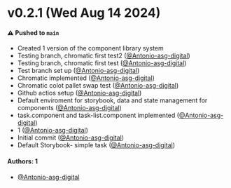 # v0.2.1 (Wed Aug 14 2024)

#### ⚠️ Pushed to `main`
- Created 1 version of the component library system
- Testing branch, chromatic first test2 ([@Antonio-asg-digital](https://github.com/Antonio-asg-digital))
- Testing branch, chromatic first test ([@Antonio-asg-digital](https://github.com/Antonio-asg-digital))
- Test branch set up ([@Antonio-asg-digital](https://github.com/Antonio-asg-digital))
- Chromatic implemented ([@Antonio-asg-digital](https://github.com/Antonio-asg-digital))
- Chromatic colot pallet swap test ([@Antonio-asg-digital](https://github.com/Antonio-asg-digital))
- Github actios setup ([@Antonio-asg-digital](https://github.com/Antonio-asg-digital))
- Default enviroment for storybook, data and state management for components ([@Antonio-asg-digital](https://github.com/Antonio-asg-digital))
- task.component and task-list.component implemented ([@Antonio-asg-digital](https://github.com/Antonio-asg-digital))
- 1 ([@Antonio-asg-digital](https://github.com/Antonio-asg-digital))
- Initial commit ([@Antonio-asg-digital](https://github.com/Antonio-asg-digital))
- Default Storybook- simple task ([@Antonio-asg-digital](https://github.com/Antonio-asg-digital))

#### Authors: 1

- [@Antonio-asg-digital](https://github.com/Antonio-asg-digital)
